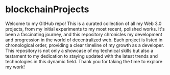 # blockchainProjects
Welcome to my GitHub repo!
This is a curated collection of all my Web 3.0 projects, from my initial experiments to my most recent, polished works.
It's been a fascinating journey, and this repository chronicles my development and progression in the world of decentralized web. 
Each project is listed in chronological order, providing a clear timeline of my growth as a developer. 
This repository is not only a showcase of my technical skills but also a testament to my dedication to staying updated with the latest trends and technologies in this dynamic field.
Thank you for taking the time to explore my work!
